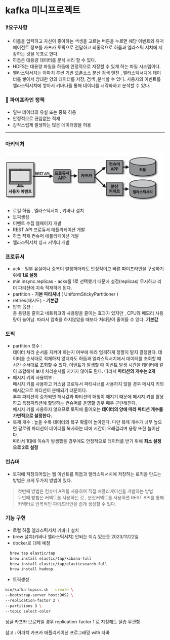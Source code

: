 
# kafka 미니프로젝트

### ❓요구사항

- 이름을 입력하고 자신이 좋아하는 색생을 고르는 버튼을 누르면 해당 이벤트와 유저 에이전트 정보를 카프카 토픽으로 전달하고 최종적으로 하둡과 엘라스틱 서치에 저장하는 것을 목표로 한다.
- 하둡은 대용량 데이터를 분석 처리 할 수 있다. 
- HDFS는 대용량 파일을 하둡에 안정적으로 저장할 수 있게 하는 파일 시스템이다.
- 엘라스틱서치는 아파치 루씬 기반 오픈소스 분산 검색 엔진 , 엘라스틱서치에 데이터를 쌓아서 방대한 양의 데이터를 저장, 검색 ,분석할 수 있다. 사용자의 이벤트를 엘라스틱서치에 쌓아서 키바나를 통해 데이터를 시각화하고 분석할 수 있다.

### 🚨 파이프라인 정책
- 일부 데이터의 유실 또는 중복 허용
- 안정적으로 끊임없는 적재
- 갑작스럽게 발생하는 많은 데이터양을 허용

---

### 아키텍처
![아키텍처](../kafka/images/architecture.png)

- 로컬 하둡 , 엘라스틱서치 , 키바나 설치
- 토픽생성
- 이벤트 수집 웹페이지 개발
- REST API 프로듀서 애플리케이션 개발
- 하둡 적재 컨슈머 애플리케이션 개발
- 엘라스틱서치 싱크 커넥터 개발

### 프로듀서
- ack - 일부 유실이나 중복이 발생하더라도 안정적이고 빠른 파이프라인을 구성하기 위해 **1로 설정**
- min.insync.replicas - acks를 1로 선택했기 때문에 설정(replicas) 무시하고 리더 파티션에 지속 적재하게 된다.
- partition - **기본 파티셔너** ( UniformStickyPartitioner )
- retries(재시도) - **기본값**
- 압축 옵션 :   
총 용량을 줄이고 네트워크의 사용량을 줄이는 효과가 있지만 , CPU와 메모리 사용량이 늘어남. 따라서 압축을 하지않았을 때보다 처리량이 줄어들 수 있다. **기본값**

### 토픽
- partition 갯수 :    
데이터 처리 순서를 지켜야 하는지 여부에 따라 엄격하게 정할지 말지 결정한다. 데이터를 순서대로 적재하지 않더라도 하둡과 엘라스틱서치에서 데이터를 조회할 때 시간 순서대로 조회할 수 있다.
이벤트가 발생할 때 이벤트 발생 시간을 데이터에 같이 조합해서 보내 처리순서를 지키지 않아도 된다. 따라서 **파티션의 개수는 2개**
- 메시지 키의 사용여부 :  
메시지 키를 사용하고 커스텀 프로듀서 파티셔너를 사용하지 않을 경우 메시지 키의 해시값으로 파티션이 분배되기 떄문이다.  
추후 파티션이 증가되면 해시값과 파티션의 매칭이 깨지기 때문에 메시지 키를 활용하고 특정파티션에 할당하는 컨슈머를 운영할 경우 매우 곤란해진다.  
메시지 키를 사용하지 않으므로 토픽에 들어오는 **데이터의 양에 따라 파티션 개수를 가변적으로 설정한다.**
- 복제 개수 : 높을 수록 데이터의 복구 확률이 높아진다. 다만 복제 개수가 너무 높으면 팔로워 파티션이 데이터를 복사하는 데에 시간이 오래걸리며 용량 또한 늘어난다.  
따라서 1대에 이슈가 발생했을 경우에도 안정적으로 데이터를 받기 위해 **최소 설정으로 2로 설정**

### 컨슈머
- 토픽에 저장되어있는 웹 이벤트를 하둡과 엘라스틱서치에 저장하는 로직을 만드는 방법은 크게 두가지 방법이 있다.

> 첫번째 방법은 컨슈머 API를 사용하여 직접 애플리케이션을 개발하는 방법   
> 두번째 방법은 커넥트를 사용하는 것 , 분산커넥트를 사용하면 REST API를 통해 커넥터로 반복적인 파이프라인을 쉽게 생성할 수 있다.

### 기능 구현 


- 로컬 하둡 엘라스틱서치 키바나 설치
- brew 설치(키바나 엘라스틱서치) 안되는 이슈 있는듯 2023/11/22일
- docker로 대체 예정

```zsh
  brew tap elastic/tap
  brew install elastic/tap/kibana-full
  brew install elastic/tap/elasticsearch-full
  brew install hadoop 
```

- 토픽생성 
```zsh
bin/kafka-topics.sh --create \
--bootstrap-server host:9092 \
--replication-factor 2 \
--partitions 3 \
--topic select-color
```
싱글 카프카 브로커일 경우 replication-factor 1 로 지정해도 실습 무관함





참고 :  아파치 카프카 애플리케이션 프로그래밍 with 자바 